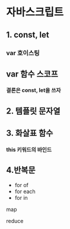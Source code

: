 # 자바스크립트

## 1. const, let

### var 호이스팅

## var 함수 스코프

#### 결론은 const, let을 쓰자

## 2. 템플릿 문자열

## 3. 화살표 함수

#### this 키워드의 바인드

## 4.반복문

* for of
* for each
* for in


 
map

reduce

